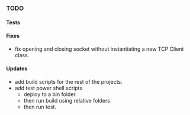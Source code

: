 ### TODO

#### Tests

#### Fixes
* fix opening and closing socket without instantiating a new TCP Client class.

#### Updates
* add build scripts for the rest of the projects.
* add test power shell scripts
	* deploy to a bin folder.
	* then run build using relative folders
	* then run test.
	

	
